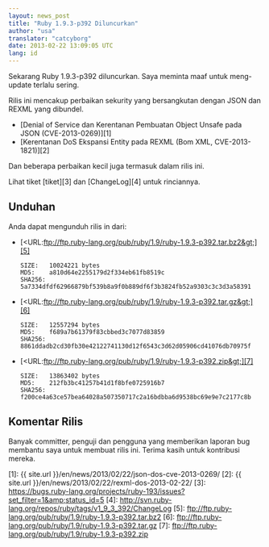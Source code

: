 ```yaml
---
layout: news_post
title: "Ruby 1.9.3-p392 Diluncurkan"
author: "usa"
translator: "catcyborg"
date: 2013-02-22 13:09:05 UTC
lang: id
---
```


Sekarang Ruby 1.9.3-p392 diluncurkan. Saya meminta maaf untuk meng-update terlalu sering.

Rilis ini mencakup perbaikan sekurity yang bersangkutan dengan JSON dan REXML yang dibundel.

* [Denial of Service dan Kerentanan Pembuatan Object Unsafe pada JSON
  (CVE-2013-0269)][1]
* [Kerentanan DoS Ekspansi Entity pada REXML (Bom XML, CVE-2013-1821)][2]

Dan beberapa perbaikan kecil juga termasuk dalam rilis ini.

Lihat tiket [tiket][3] dan [ChangeLog][4] untuk rinciannya.

## Unduhan

Anda dapat mengunduh rilis in dari:

* [&lt;URL:ftp://ftp.ruby-lang.org/pub/ruby/1.9/ruby-1.9.3-p392.tar.bz2&gt;][5]

      SIZE:   10024221 bytes
      MD5:    a810d64e2255179d2f334eb61fb8519c
      SHA256: 5a7334dfdf62966879bf539b8a9f0b889df6f3b3824fb52a9303c3c3d3a58391

* [&lt;URL:ftp://ftp.ruby-lang.org/pub/ruby/1.9/ruby-1.9.3-p392.tar.gz&gt;][6]

      SIZE:   12557294 bytes
      MD5:    f689a7b61379f83cbbed3c7077d83859
      SHA256: 8861ddadb2cd30fb30e42122741130d12f6543c3d62d05906cd41076db70975f

* [&lt;URL:ftp://ftp.ruby-lang.org/pub/ruby/1.9/ruby-1.9.3-p392.zip&gt;][7]

      SIZE:   13863402 bytes
      MD5:    212fb3bc41257b41d1f8bfe0725916b7
      SHA256: f200ce4a63ce57bea64028a507350717c2a16bdbba6d9538bc69e9e7c2177c8b

## Komentar Rilis

Banyak committer, penguji dan pengguna yang memberikan laporan bug membantu saya untuk
membuat rilis ini. Terima kasih untuk kontribusi mereka.



[1]: {{ site.url }}/en/news/2013/02/22/json-dos-cve-2013-0269/
[2]: {{ site.url }}/en/news/2013/02/22/rexml-dos-2013-02-22/
[3]: https://bugs.ruby-lang.org/projects/ruby-193/issues?set_filter=1&amp;status_id=5
[4]: http://svn.ruby-lang.org/repos/ruby/tags/v1_9_3_392/ChangeLog
[5]: ftp://ftp.ruby-lang.org/pub/ruby/1.9/ruby-1.9.3-p392.tar.bz2
[6]: ftp://ftp.ruby-lang.org/pub/ruby/1.9/ruby-1.9.3-p392.tar.gz
[7]: ftp://ftp.ruby-lang.org/pub/ruby/1.9/ruby-1.9.3-p392.zip
